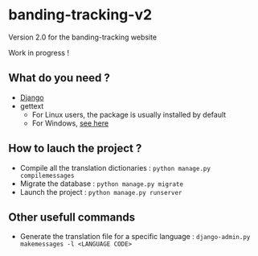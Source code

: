 # banding-tracking-v2
Version 2.0 for the banding-tracking website

Work in progress !

## What do you need ?
 * [Django](https://www.djangoproject.com/download/)
 * gettext
   * For Linux users, the package is usually installed by default
   * For Windows, [see here](https://docs.djangoproject.com/en/1.9/topics/i18n/translation/#gettext-on-windows])

## How to lauch the project ?

 * Compile all the translation dictionaries : ```python manage.py compilemessages```
 * Migrate the database : ```python manage.py migrate```
 * Launch the project : ```python manage.py runserver```

## Other usefull commands
 * Generate the translation file for a specific language : ```django-admin.py makemessages -l <LANGUAGE CODE>```
